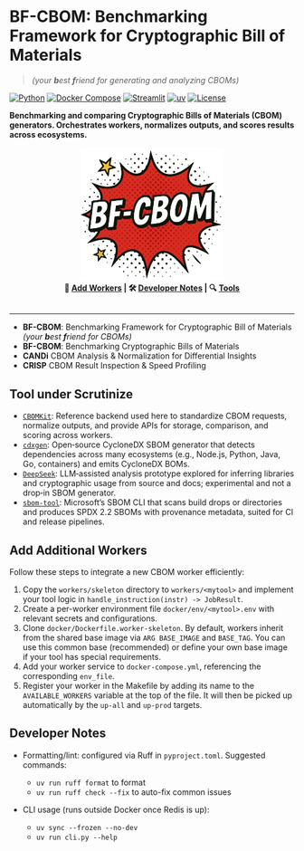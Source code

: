 # BF-CBOM: Benchmarking Framework for Cryptographic Bill of Materials

> *(your **b**est **f**riend for generating and analyzing CBOMs)*

[![Python](https://img.shields.io/badge/python-v3.12%2B-blue.svg)](#)
[![Docker Compose](https://img.shields.io/badge/Docker-Compose-success.svg)](#)
[![Streamlit](https://img.shields.io/badge/Streamlit-app-red.svg)](#)
[![uv](https://img.shields.io/badge/uv-managed-informational.svg)](#)
[![License](https://img.shields.io/badge/License-GPL--3.0--only-blue.svg)](./LICENSE)

**Benchmarking and comparing Cryptographic Bills of Materials (CBOM) generators. Orchestrates workers, normalizes outputs, and scores results across ecosystems.**

<div align="center">
  <!-- Replace the src below with your actual logo path if/when available -->
  <img width="50%" src="logo.png" alt="CBOMB logo" />
</div>

<div align="center">
  <strong>🚀 <a href="#add-additional-workers">Add Workers</a> | 🛠️ <a href="#developer-notes">Developer Notes</a> | 🔍 <a href="#tool-under-scrutinize">Tools</a></strong>
</div>

</br>

---

- **BF-CBOM**: Benchmarking Framework for Cryptographic Bill of Materials *(your **b**est **f**riend for CBOMs)*
- **BF-CBOM**: Benchmarking Cryptographic Bills of Materials
- **CANDi** CBOM Analysis & Normalization for Differential Insights
- **CRISP** CBOM Result Inspection & Speed Profiling

## Tool under Scrutinize

- [`CBOMKit`](https://github.com/PQCA/cbomkit): Reference backend used here to standardize CBOM requests, normalize outputs, and provide APIs for storage, comparison, and scoring across workers.
- [`cdxgen`](https://github.com/CycloneDX/cdxgen): Open‑source CycloneDX SBOM generator that detects dependencies across many ecosystems (e.g., Node.js, Python, Java, Go, containers) and emits CycloneDX BOMs.
- [`DeepSeek`](https://www.deepseek.com/): LLM‑assisted analysis prototype explored for inferring libraries and cryptographic usage from source and docs; experimental and not a drop‑in SBOM generator.
- [`sbom-tool`](https://github.com/microsoft/sbom-tool): Microsoft’s SBOM CLI that scans build drops or directories and produces SPDX 2.2 SBOMs with provenance metadata, suited for CI and release pipelines.

## Add Additional Workers

Follow these steps to integrate a new CBOM worker efficiently:

1. Copy the `workers/skeleton` directory to `workers/<mytool>` and implement your tool logic in `handle_instruction(instr) -> JobResult`.
2. Create a per-worker environment file `docker/env/<mytool>.env` with relevant secrets and configurations.
3. Clone `docker/Dockerfile.worker-skeleton`. By default, workers inherit from the shared base image via `ARG BASE_IMAGE` and `BASE_TAG`. You can use this common base (recommended) or define your own base image if your tool has special requirements.
4. Add your worker service to `docker-compose.yml`, referencing the corresponding `env_file`.
5. Register your worker in the Makefile by adding its name to the `AVAILABLE_WORKERS` variable at the top of the file. It will then be picked up automatically by the `up-all` and `up-prod` targets.

## Developer Notes

- Formatting/lint: configured via Ruff in `pyproject.toml`. Suggested commands:
  - `uv run ruff format` to format
  - `uv run ruff check --fix` to auto-fix common issues
  
- CLI usage (runs outside Docker once Redis is up):
  - `uv sync --frozen --no-dev`
  - `uv run cli.py --help`

